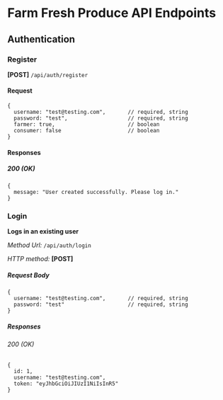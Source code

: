 # Farm Fresh Produce API Endpoints

## Authentication

### Register

**[POST]** `/api/auth/register`

#### Request

```
{
  username: "test@testing.com",       // required, string
  password: "test",                   // required, string
  farmer: true,                       // boolean
  consumer: false                     // boolean
}
```

#### Responses

##### 200 (OK)

```
{
  message: "User created successfully. Please log in."
}
```

### Login

**Logs in an existing user**

_Method Url:_ `/api/auth/login`

_HTTP method:_ **[POST]**

##### Request Body

```
{
  username: "test@testing.com",       // required, string
  password: "test"                    // required, string
}
```

##### Responses

###### 200 (OK)

```
{
  id: 1,
  username: "test@testing.com",
  token: "eyJhbGciOiJIUzI1NiIsInR5"
}
```

<!-- ## Farmer

- CRUD produce from my inventory
  - POST e.g.:
    {
    name: "",
    farmer_id: "", // Store user_id in context
    location: ""
    }
  - GET (all, individual item?)
  - PUT e.g.:
    {
    id: "",
    name: "",
    farmer_id: "",
    location: ""
    }
  - DELETE (grab produce_id from route)
- view orders for my produce
  - GET

## Consumer Endpoints

- view produce local to me
  - GET (all produce)
- add produce to shopping cart
  - Context API
- place an order
  - POST e.g.:
    {
    items: [
    { name: "Apple", farmer_id: "1" },
    { name: "Carrot", farmer_id: "1" }
    ],
    consumer_id: 2
    } -->
